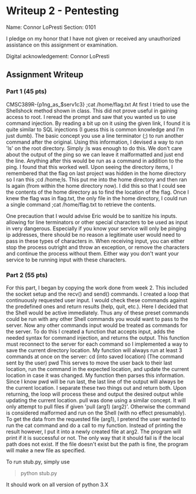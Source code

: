# Writeup 2 - Pentesting

Name: Connor LoPresti
Section: 0101

I pledge on my honor that I have not given or received any unauthorized assistance on this assignment or examination.

Digital acknowledgement: Connor LoPresti

## Assignment Writeup

### Part 1 (45 pts)

CMSC389R-{p1ng_as_$serv1c3}
;cat /home/flag.txt
At first I tried to use the Shellshock method shown in class. This did not prove useful in gaining access to root. I reread the prompt and saw that you wanted us to use command injection. By reading a bit up on it using the given link, I found it is quite similar to SQL injections (I guess this is common knowledge and I'm just dumb). The basic concept you use a line terminator (;) to run another command after the original. 
Using this information, I devised a way to run 'ls' on the root directory. Simply ;ls was enough to do this. We don't care about the output of the ping so we can leave it malformatted and just end the line. Anything after this would be run as a command in addition to the ping. I found that this worked well. Upon seeing the directory items, I remembered that the flag on last project was hidden in the home directory so I ran this ;cd /home;ls. This put me into the home directory and then ran ls again (from within the home directory now). I did this so that I could see the contents of the home directory as to find the location of the flag.
Once I knew the flag was in flag.txt, the only file in the home directory, I could run a single command ;cat /home/flag.txt to retrieve the contents. 

One precaution that I would advise Eric would be to sanitize his inputs. allowing for line terminators or other special characters to be used as input in very dangerous. Especially if you know your service will only be pinging ip addresses, there should be no reason a legitimate user would need to pass in these types of characters in. When receiving input, you can either stop the process outright and throw an exception, or remove the characters and continue the process without them. Either way you don't want your service to be running input with these characters.  

### Part 2 (55 pts)

For this part, I began by copying the work done from week 2. This included the socket setup and the recv() and send() commands. I created a loop that continuously requested user input. I would check these commands against the predefined ones and return results (help, quit, etc.). Here I decided that the Shell would be active immediately. Thus any of these preset commands could be run with any other Shell commands you would want to pass to the server.
Now any other commands input would be treated as commands for the server. To do this I created a function that accepts input, adds the needed syntax for command injection, and returns the output. This function must reconnect to the server for each command so I implemented a way to save the current directory location. My function will always run at least 3 commands at once on the server:
cd (into saved location)
(The command sent by the user)
pwd
This serves to move the user back to their last location, run the command in the expected location, and update the current location in case it was changed. My function then parses this information. Since I know pwd will be run last, the last line of the output will always be the current location. I separate these two things out and return both. Upon returning, the loop will process these and output the desired output while updating the current location. 
pull was done using a similar concept. It will only attempt to pull files if given 'pull (arg1) (arg2)'. Otherwise the command is considered malformed and run on the Shell (with no effect presumably).
To get the data from the requested file (arg1), I pretend the user wanted to run the cat command and do a call to my function. Instead of printing the result however, I put it into a newly created file at arg2. The program will print if it is successful or not. The only way that it should fail is if the local path does not exist. If the file doesn't exist but the path is fine, the program will make a new file as specified. 

To run stub.py, simply use
>python stub.py

It should work on all version of python 3.X
